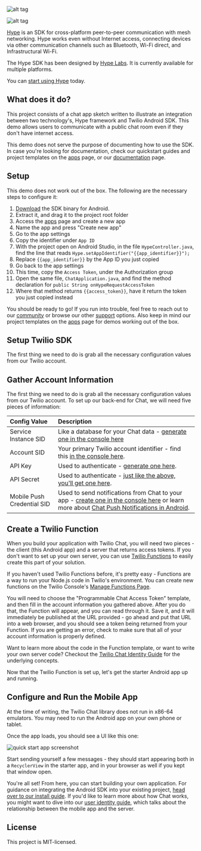 
![alt tag](https://hypelabs.io/static/img/NQMAnSZ.jpg)

![alt tag](https://hypelabs.io/static/img/logo200x.png)

[Hype](https://hypelabs.io/?r=10) is an SDK for cross-platform peer-to-peer communication with mesh networking. Hype works even without Internet access, connecting devices via other communication channels such as Bluetooth, Wi-Fi direct, and Infrastructural Wi-Fi.

The Hype SDK has been designed by [Hype Labs](http://hypelabs.io/?r=10). It is currently available for multiple platforms.

You can [start using Hype](http://hypelabs.io/?r=10) today.

## What does it do?

This project consists of a chat app sketch written to illustrate an integration between two technology's, Hype framework and Twilio Android SDK.
This demo allows users to communicate with a public chat room even if they don't have internet access.

This demo does not serve the purpose of documenting how to use the SDK. In case you're looking for documentation, check our quickstart guides and project templates on the [apps](https://hypelabs.io/apps/?r=10) page, or our [documentation](https://hypelabs.io/docs/?r=10) page.

## Setup

This demo does not work out of the box. The following are the necessary steps to configure it:

 1. [Download](https://hypelabs.io/downloads/?r=10) the SDK binary for Android.
 2. Extract it, and drag it to the project root folder
 3. Access the [apps](https://hypelabs.io/apps/?r=10) page and create a new app
 4. Name the app and press "Create new app"
 5. Go to the app settings
 6. Copy the identifier under `App ID`
 7. With the project open on Android Studio, in the file `HypeController.java`, find the line that reads `Hype.setAppIdentifier("{{app_identifier}}");`
 8. Replace `{{app_identifier}}` by the App ID you just copied
 9. Go back to the app settings
 10. This time, copy the `Access Token`, under the Authorization group
 11. Open the same file, `ChatApplication.java`, and find the method declaration for `public String onHypeRequestAccessToken`
 12. Where that method returns `{{access_token}}`, have it return the token you just copied instead

You should be ready to go! If you run into trouble, feel free to reach out to our [community](https://hypelabs.io/community/?r=10) or browse our other [support](https://hypelabs.io/support/?r=10) options. Also keep in mind our project templates on the [apps](https://hypelabs.io/apps/?r=10) page for demos working out of the box.

## Setup Twilio SDK

The first thing we need to do is grab all the necessary configuration values from our Twilio account.

## Gather Account Information

The first thing we need to do is grab all the necessary configuration values from our
Twilio account. To set up our back-end for Chat, we will need five 
pieces of information:

| Config Value  | Description |
| :-------------  |:------------- |
Service Instance SID | Like a database for your Chat data - [generate one in the console here](https://www.twilio.com/console/chat/services)
Account SID | Your primary Twilio account identifier - find this [in the console here](https://www.twilio.com/console/chat/getting-started).
API Key | Used to authenticate - [generate one here](https://www.twilio.com/console/chat/dev-tools/api-keys).
API Secret | Used to authenticate - [just like the above, you'll get one here](https://www.twilio.com/console/chat/dev-tools/api-keys).
Mobile Push Credential SID | Used to send notifications from Chat to your app - [create one in the console here](https://www.twilio.com/console/chat/credentials) or learn more about [Chat Push Notifications in Android](https://www.twilio.com/docs/api/chat/guides/push-notifications-android).

## Create a Twilio Function

When you build your application with Twilio Chat, you will need two pieces - the client (this Android app) and a server that returns access tokens. If you don't want to set up your
own server, you can use [Twilio Functions](https://www.twilio.com/docs/api/runtime/functions) to easily create this part of your solution. 

If you haven't used Twilio Functions before, it's pretty easy - Functions are a way to 
run your Node.js code in Twilio's environment. You can create new functions on the Twilio Console's [Manage Functions Page](https://www.twilio.com/console/runtime/functions/manage).

You will need to choose the "Programmable Chat Access Token" template, and then fill in the account information you gathered above. After you do that, the Function will appear, and you can read through it. Save it, and it will immediately be published at the URL provided - go ahead and put that URL into a web browser, and you should see a token being returned from your Function. If you are getting an error, check to make sure that all of your account information is properly defined.

Want to learn more about the code in the Function template, or want to write your own server code? Checkout the [Twilio Chat Identity Guide](https://www.twilio.com/docs/api/chat/guides/identity) for the underlying concepts.

Now that the Twilio Function is set up, let's get the starter Android app up and running.

## Configure and Run the Mobile App

At the time of writing, the Twilio Chat library does not run in x86-64 emulators.
You may need to run the Android app on your own phone or tablet.

Once the app loads, you should see a UI like this one:

![quick start app screenshot](http://i.imgur.com/WgKdQcr.png)

Start sending yourself a few messages - they should start appearing both in a
`RecyclerView` in the starter app, and in your browser as well if you kept that
window open.

You're all set! From here, you can start building your own application. For guidance
on integrating the Android SDK into your existing project, [head over to our install guide](https://www.twilio.com/docs/api/chat/sdks).
If you'd like to learn more about how Chat works, you might want to dive
into our [user identity guide](https://www.twilio.com/docs/api/chat/guides/identity), 
which talks about the relationship between the mobile app and the server.

## License

This project is MIT-licensed.